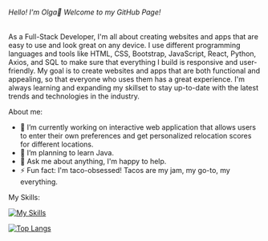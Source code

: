 ###### Hello! I'm Olga👋 Welcome to my GitHub Page!

As a Full-Stack Developer, I'm all about creating websites and apps that are easy to use and look great on any device. I use different programming languages and tools like HTML, CSS, Bootstrap, JavaScript, React, Python, Axios, and SQL to make sure that everything I build is responsive and user-friendly. My goal is to create websites and apps that are both functional and appealing, so that everyone who uses them has a great experience. I'm always learning and expanding my skillset to stay up-to-date with the latest trends and technologies in the industry.

About me:

- 🔭 I’m currently working on interactive web application that allows users to enter their own preferences and get personalized relocation scores for different locations.
- 🌱 I’m planning to learn Java.
- 💬 Ask me about anything, I'm happy to help. 
- ⚡ Fun fact: I'm taco-obsessed! Tacos are my jam, my go-to, my everything. 

My Skills:

[![My Skills](https://skillicons.dev/icons?i=js,html,css,bootstrap,flask,postman,py,react)](https://skillicons.dev)

[![Top Langs](https://github-readme-stats.vercel.app/api/top-langs/?username=okore431)](https://github.com/okore431/github-readme-stats)

<!--
**okore431/okore431** is a ✨ _special_ ✨ repository because its `README.md` (this file) appears on your GitHub profile.

Here are some ideas to get you started:

- 🔭 I’m currently working on 
- 🌱 I’m currently learning ...
- 👯 I’m looking to collaborate on ...
- 🤔 I’m looking for help with ...
- 💬 Ask me about ...
- 📫 How to reach me: ...
- 😄 Pronouns: ...
- ⚡ Fun fact: ...
-->

